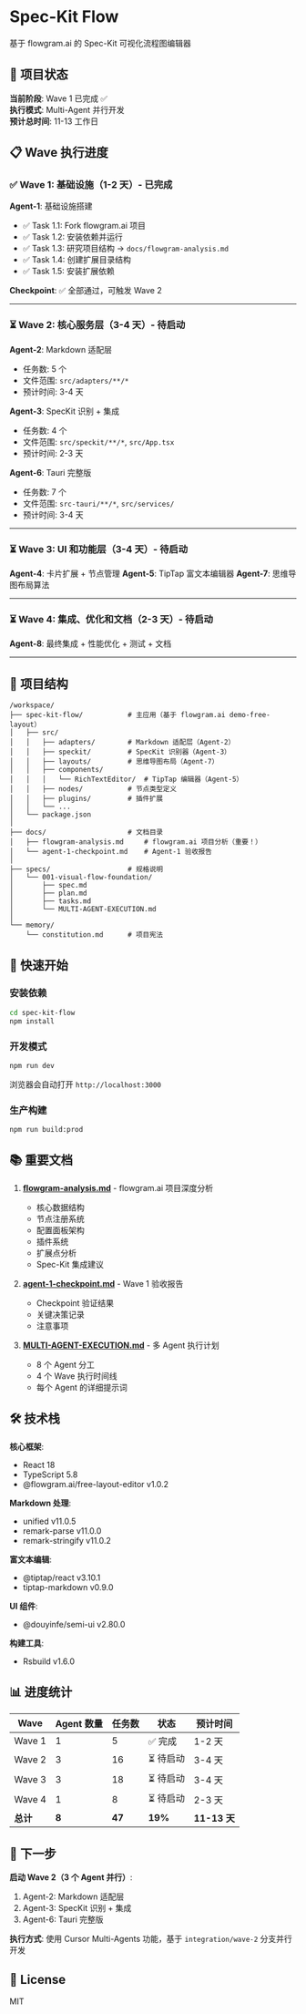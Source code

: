 # Spec-Kit Flow

基于 flowgram.ai 的 Spec-Kit 可视化流程图编辑器

## 🎯 项目状态

**当前阶段**: Wave 1 已完成 ✅  
**执行模式**: Multi-Agent 并行开发  
**预计总时间**: 11-13 工作日

## 📋 Wave 执行进度

### ✅ Wave 1: 基础设施（1-2 天）- 已完成

**Agent-1**: 基础设施搭建
- ✅ Task 1.1: Fork flowgram.ai 项目
- ✅ Task 1.2: 安装依赖并运行
- ✅ Task 1.3: 研究项目结构 → `docs/flowgram-analysis.md`
- ✅ Task 1.4: 创建扩展目录结构
- ✅ Task 1.5: 安装扩展依赖

**Checkpoint**: ✅ 全部通过，可触发 Wave 2

---

### ⏳ Wave 2: 核心服务层（3-4 天）- 待启动

**Agent-2**: Markdown 适配层
- 任务数: 5 个
- 文件范围: `src/adapters/**/*`
- 预计时间: 3-4 天

**Agent-3**: SpecKit 识别 + 集成
- 任务数: 4 个
- 文件范围: `src/speckit/**/*`, `src/App.tsx`
- 预计时间: 2-3 天

**Agent-6**: Tauri 完整版
- 任务数: 7 个
- 文件范围: `src-tauri/**/*`, `src/services/`
- 预计时间: 3-4 天

---

### ⏳ Wave 3: UI 和功能层（3-4 天）- 待启动

**Agent-4**: 卡片扩展 + 节点管理
**Agent-5**: TipTap 富文本编辑器
**Agent-7**: 思维导图布局算法

---

### ⏳ Wave 4: 集成、优化和文档（2-3 天）- 待启动

**Agent-8**: 最终集成 + 性能优化 + 测试 + 文档

---

## 📂 项目结构

```
/workspace/
├── spec-kit-flow/           # 主应用（基于 flowgram.ai demo-free-layout）
│   ├── src/
│   │   ├── adapters/        # Markdown 适配层（Agent-2）
│   │   ├── speckit/         # SpecKit 识别器（Agent-3）
│   │   ├── layouts/         # 思维导图布局（Agent-7）
│   │   ├── components/
│   │   │   └── RichTextEditor/  # TipTap 编辑器（Agent-5）
│   │   ├── nodes/           # 节点类型定义
│   │   ├── plugins/         # 插件扩展
│   │   └── ...
│   └── package.json
│
├── docs/                    # 文档目录
│   ├── flowgram-analysis.md     # flowgram.ai 项目分析（重要！）
│   └── agent-1-checkpoint.md    # Agent-1 验收报告
│
├── specs/                   # 规格说明
│   └── 001-visual-flow-foundation/
│       ├── spec.md
│       ├── plan.md
│       ├── tasks.md
│       └── MULTI-AGENT-EXECUTION.md
│
└── memory/
    └── constitution.md      # 项目宪法
```

## 🚀 快速开始

### 安装依赖

```bash
cd spec-kit-flow
npm install
```

### 开发模式

```bash
npm run dev
```

浏览器会自动打开 `http://localhost:3000`

### 生产构建

```bash
npm run build:prod
```

## 📚 重要文档

1. **[flowgram-analysis.md](docs/flowgram-analysis.md)** - flowgram.ai 项目深度分析
   - 核心数据结构
   - 节点注册系统
   - 配置面板架构
   - 插件系统
   - 扩展点分析
   - Spec-Kit 集成建议

2. **[agent-1-checkpoint.md](docs/agent-1-checkpoint.md)** - Wave 1 验收报告
   - Checkpoint 验证结果
   - 关键决策记录
   - 注意事项

3. **[MULTI-AGENT-EXECUTION.md](specs/001-visual-flow-foundation/MULTI-AGENT-EXECUTION.md)** - 多 Agent 执行计划
   - 8 个 Agent 分工
   - 4 个 Wave 执行时间线
   - 每个 Agent 的详细提示词

## 🛠 技术栈

**核心框架**:
- React 18
- TypeScript 5.8
- @flowgram.ai/free-layout-editor v1.0.2

**Markdown 处理**:
- unified v11.0.5
- remark-parse v11.0.0
- remark-stringify v11.0.2

**富文本编辑**:
- @tiptap/react v3.10.1
- tiptap-markdown v0.9.0

**UI 组件**:
- @douyinfe/semi-ui v2.80.0

**构建工具**:
- Rsbuild v1.6.0

## 📊 进度统计

| Wave | Agent 数量 | 任务数 | 状态 | 预计时间 |
|------|-----------|--------|------|---------|
| Wave 1 | 1 | 5 | ✅ 完成 | 1-2 天 |
| Wave 2 | 3 | 16 | ⏳ 待启动 | 3-4 天 |
| Wave 3 | 3 | 18 | ⏳ 待启动 | 3-4 天 |
| Wave 4 | 1 | 8 | ⏳ 待启动 | 2-3 天 |
| **总计** | **8** | **47** | **19%** | **11-13 天** |

## 🎯 下一步

**启动 Wave 2（3 个 Agent 并行）**:

1. Agent-2: Markdown 适配层
2. Agent-3: SpecKit 识别 + 集成
3. Agent-6: Tauri 完整版

**执行方式**: 使用 Cursor Multi-Agents 功能，基于 `integration/wave-2` 分支并行开发

## 📝 License

MIT
